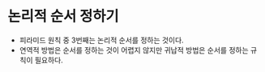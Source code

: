 # 논리적 순서 정하기
- 피라미드 원칙 중 3번째는 논리적 순서를 정하는 것이다.
- 연역적 방법은 순서를 정하는 것이 어렵지 않지만 귀납적 방법은 순서를 정하는 규칙이 필요하다.
